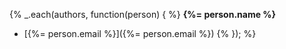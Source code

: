 {% _.each(authors, function(person) { %}
**{%= person.name %}**
+ [{%= person.email %}]({%= person.email %})
{% }); %}
